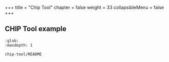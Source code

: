 +++
title = "Chip Tool"
chapter = false
weight = 33
collapsibleMenu = false
+++

## CHIP Tool example

```{toctree}
:glob:
:maxdepth: 1

chip-tool/README
```
